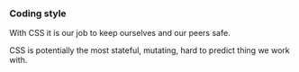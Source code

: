 ### Coding style

With CSS it is our job to keep ourselves and our peers safe.

CSS is potentially the most stateful, mutating, hard to predict thing we work with.
